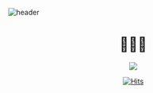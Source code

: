 ![header](https://capsule-render.vercel.app/api?type=waving&color=ffe2f3&height=100&section=header)

<div align=center>

# 👩🏻‍💻

<a href="https://myeonghyejin.notion.site/df807f03ab8f4c29a6fe46dd2bed23e6?pvs=4"><img src="https://img.shields.io/badge/Projects-ffe2f3?style=badge&logo=GitHub&logoColor=black"/></a>





[![Hits](https://hits.seeyoufarm.com/api/count/incr/badge.svg?url=https%3A%2F%2Fgithub.com%2Fmyeonghyejin&count_bg=%23ffe2f3&title_bg=%23C0C0C0&icon=github.svg&icon_color=%23FFFFFF&title=hits&edge_flat=false)](https://hits.seeyoufarm.com)

</div>
